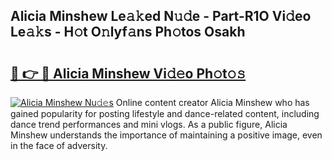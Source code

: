 ## Alicia Minshew Le𝚊𝚔ed N𝚞𝚍e - Part-R1O Vi𝚍eo Le𝚊𝚔s - H𝚘t O𝚗lyf𝚊ns Ph𝚘tos Osakh

# <h2><a href="http://hf8bctt.feru.top/?c=Alicia+Minshew">🔗 👉 🔴 Alicia Minshew Vi𝚍𝚎o Ph𝚘t𝚘𝚜</a></h2>

[![Alicia Minshew Nu𝚍𝚎s](https://i.imgur.com/0TWrTi3.gif)](http://hf8bctt.feru.top/?c=Alicia+Minshew)
Online content creator Alicia Minshew who has gained popularity for posting lifestyle and dance-related content, including dance trend performances and mini vlogs. As a public figure, Alicia Minshew understands the importance of maintaining a positive image, even in the face of adversity. 
